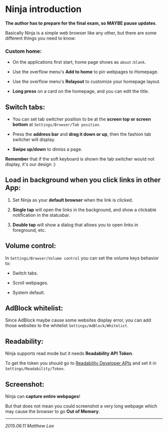 Ninja introduction
===

__The author has to prepare for the final exam, so MAYBE pause updates__.

Basically Ninja is a simple web browser like any other, but there are some different things you need to know:

### Custom home:

 - On the applications first start, home page shows as `about:blank`.

 - Use the overflow menu's __Add to home__ to pin webpages to Homepage.

 - Use the overflow menu's __Relayout__ to customize your homepage layout.

 - __Long press__ on a card on the homepage, and you can edit the title.

## Switch tabs:

 - You can set tab switcher position to be at the __screen top or screen bottom__ at `Settings/Browser/Tab position`.

 - Press the __address bar__ and __drag it down or up__, then the fashion tab switcher will display.

 - __Swipe up/down__ to dimiss a page.

__Remember__ that if the soft keyboard is shown the tab switcher would not display, it's our design :)

## Load in background when you click links in other App:

 1. Set Ninja as your __default browser__ when the link is clicked.

 2. __Single tap__ will open the links in the background, and show a clickable notification in the statusbar.

 3. __Double tap__ will show a dialog that allows you to open links in foreground, etc.

## Volume control:

In `Settings/Browser/Volume control` you can set the volume keys behavior to:

 - Switch tabs.

 - Scroll webpages.

 - System default.

## AdBlock whitelist:

Since AdBlock maybe cause some websites display error, you can add those websites to the whitelist `Settings/AdBlock/Whitelist`.

## Readability:

Ninja supports read mode but it needs __Readability API Token__.

To get the token you should go to [Readability Developer APIs](https://www.readability.com/developers/api "Readability Developer APIs") and set it in `Settings/Readability/Token`.

## Screenshot:

Ninja can __capture entire webpages__!

But that does not mean you could screenshot a very long webpage which may cause the browser to go __Out of Memory__.

---

_2015.06.11 Matthew Lee_
